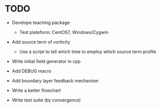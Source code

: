 # TODO
- Develope teaching package
  - Test plateform: CentOS7, Windows/Cygwin

- Add source term of vorticity
  - Use a script to tell which time to employ which source term profile
- Write initial field generator in cpp 
- Add DEBUG macro
- Add boundary layer feedback mechanism
- Write a better flowchart
- Write test suite (by convergence)

